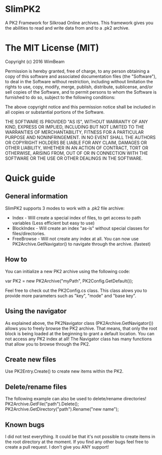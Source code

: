 # SlimPK2
A PK2 Framework for Silkroad Online archives.
This framework gives you the abilities to read and write data from and to a .pk2 archive.

# The MIT License (MIT)
Copyright (c) 2016 WimBeam

Permission is hereby granted, free of charge, to any person obtaining a copy of this software and associated documentation files (the "Software"), to deal in the Software without restriction, including without limitation the rights to use, copy, modify, merge, publish, distribute, sublicense, and/or sell copies of the Software, and to permit persons to whom the Software is furnished to do so, subject to the following conditions:

The above copyright notice and this permission notice shall be included in all copies or substantial portions of the Software.

THE SOFTWARE IS PROVIDED "AS IS", WITHOUT WARRANTY OF ANY KIND, EXPRESS OR IMPLIED, INCLUDING BUT NOT LIMITED TO THE WARRANTIES OF MERCHANTABILITY, FITNESS FOR A PARTICULAR PURPOSE AND NONINFRINGEMENT. IN NO EVENT SHALL THE AUTHORS OR COPYRIGHT HOLDERS BE LIABLE FOR ANY CLAIM, DAMAGES OR OTHER LIABILITY, WHETHER IN AN ACTION OF CONTRACT, TORT OR OTHERWISE, ARISING FROM, OUT OF OR IN CONNECTION WITH THE SOFTWARE OR THE USE OR OTHER DEALINGS IN THE SOFTWARE.

# Quick guide

## General information
SlimPK2 supports 3 modes to work with a .pk2 file archive:

* Index - Will create a special index of files, to get access to path variables (Less efficient but easy to use)
* BlockIndex - Will create an index "as-is" without special classes for files/directories.
* FreeBrowse - Will not create any index at all. You can now use PK2Archive.GetNavigator() to navigate through the archive. (fastest)

## How to
You can initialize a new PK2 archive using the following code:

var PK2 = new PK2Archive("myPath", PK2Config.GetDefault());

Feel free to check out the PK2Config.cs class. This class alows you to provide more parameters such as "key", "mode" and "base key".

## Using the navigator
As explained above, the PK2Navigator class (PK2Archive.GetNavigator()) allows you to freely browse the PK2 archive.
That means, that only the root block is being loaded at the beginning to grant a default location. You can not access any PK2 index at all!
The Navigator class has many functions that allow you to browse through the PK2.

## Create new files
Use PK2Entry.Create() to create new items within the PK2.

## Delete/rename files
The following example can also be used to delete/rename directories!
PK2Archive.GetFile("path").Delete();
PK2Archive.GetDirectory("path").Rename("new name");

## Known bugs
I did not test everything. It could be that it's not possible to create items in the root directory at the moment.
If you find any other bugs feel free to create a pull request. I don't give you ANY support!
